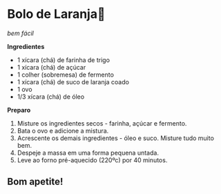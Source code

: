 # Bolo de Laranja:orange:

_bem fácil_



**Ingredientes**

- 1 xícara (chá) de farinha de trigo
- 1 xícara (chá) de açúcar
- 1 colher (sobremesa) de fermento
- 1 xícara (chá) de suco de laranja coado
- 1 ovo
- 1/3 xícara (chá) de óleo



**Preparo**

1. Misture os ingredientes secos - farinha, açúcar e fermento.
2. Bata o ovo e adicione a mistura.
3. Acrescente os demais ingredientes - óleo e suco. Misture tudo muito bem.
4. Despeje a massa em uma forma pequena untada.
5. Leve ao forno pré-aquecido (220ºc) por 40 minutos.



## Bom apetite!

















